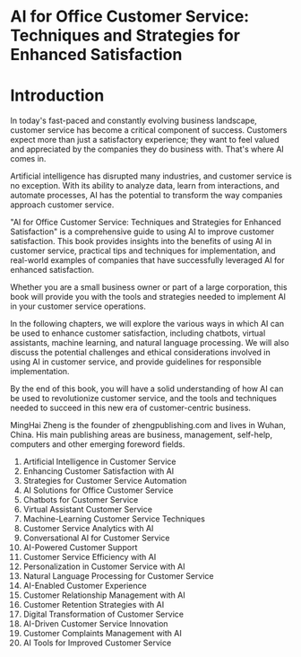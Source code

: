 # AI for Office Customer Service: Techniques and Strategies for Enhanced Satisfaction

# Introduction

In today's fast-paced and constantly evolving business landscape, customer service has become a critical component of success. Customers expect more than just a satisfactory experience; they want to feel valued and appreciated by the companies they do business with. That's where AI comes in.

Artificial intelligence has disrupted many industries, and customer service is no exception. With its ability to analyze data, learn from interactions, and automate processes, AI has the potential to transform the way companies approach customer service.

"AI for Office Customer Service: Techniques and Strategies for Enhanced Satisfaction" is a comprehensive guide to using AI to improve customer satisfaction. This book provides insights into the benefits of using AI in customer service, practical tips and techniques for implementation, and real-world examples of companies that have successfully leveraged AI for enhanced satisfaction.

Whether you are a small business owner or part of a large corporation, this book will provide you with the tools and strategies needed to implement AI in your customer service operations.

In the following chapters, we will explore the various ways in which AI can be used to enhance customer satisfaction, including chatbots, virtual assistants, machine learning, and natural language processing. We will also discuss the potential challenges and ethical considerations involved in using AI in customer service, and provide guidelines for responsible implementation.

By the end of this book, you will have a solid understanding of how AI can be used to revolutionize customer service, and the tools and techniques needed to succeed in this new era of customer-centric business.

MingHai Zheng is the founder of zhengpublishing.com and lives in Wuhan, China. His main publishing areas are business, management, self-help, computers and other emerging foreword fields.



1. Artificial Intelligence in Customer Service
2. Enhancing Customer Satisfaction with AI
3. Strategies for Customer Service Automation
4. AI Solutions for Office Customer Service
5. Chatbots for Customer Service
6. Virtual Assistant Customer Service
7. Machine-Learning Customer Service Techniques
8. Customer Service Analytics with AI
9. Conversational AI for Customer Service
10. AI-Powered Customer Support
11. Customer Service Efficiency with AI
12. Personalization in Customer Service with AI
13. Natural Language Processing for Customer Service
14. AI-Enabled Customer Experience
15. Customer Relationship Management with AI
16. Customer Retention Strategies with AI
17. Digital Transformation of Customer Service
18. AI-Driven Customer Service Innovation
19. Customer Complaints Management with AI
20. AI Tools for Improved Customer Service

